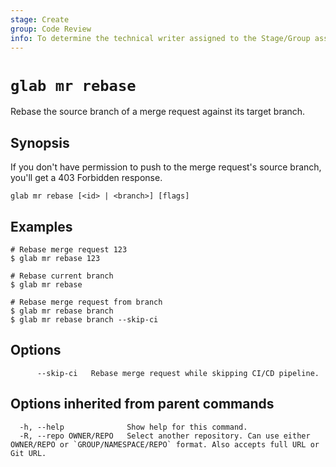 ```yaml
---
stage: Create
group: Code Review
info: To determine the technical writer assigned to the Stage/Group associated with this page, see https://about.gitlab.com/handbook/product/ux/technical-writing/#assignments
---
```


<!--
This documentation is auto generated by a script.
Please do not edit this file directly. Run `make gen-docs` instead.
-->

# `glab mr rebase`

Rebase the source branch of a merge request against its target branch.

## Synopsis

If you don't have permission to push to the merge request's source branch, you'll get a 403 Forbidden response.

```plaintext
glab mr rebase [<id> | <branch>] [flags]
```

## Examples

```console
# Rebase merge request 123
$ glab mr rebase 123

# Rebase current branch
$ glab mr rebase

# Rebase merge request from branch
$ glab mr rebase branch
$ glab mr rebase branch --skip-ci

```

## Options

```plaintext
      --skip-ci   Rebase merge request while skipping CI/CD pipeline.
```

## Options inherited from parent commands

```plaintext
  -h, --help              Show help for this command.
  -R, --repo OWNER/REPO   Select another repository. Can use either OWNER/REPO or `GROUP/NAMESPACE/REPO` format. Also accepts full URL or Git URL.
```
